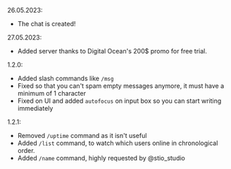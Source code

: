26.05.2023:
- The chat is created!

27.05.2023:
- Added server thanks to Digital Ocean's 200$ promo for free trial.

1.2.0:
- Added slash commands like `/msg`
- Fixed so that you can't spam empty messages anymore, it must have a minimum of 1 character
- Fixed on UI and added `autofocus` on input box so you can start writing immediately

1.2.1:
- Removed `/uptime` command as it isn't useful
- Added `/list` command, to watch which users online in chronological order.
- Added `/name` command, highly requested by @stio_studio
